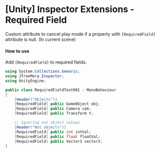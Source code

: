 # [Unity] Inspector Extensions - Required Field

Custom attribute to cancel play mode if a property with `[RequiredField]` attribute is null. (In current scene) 

#### How to use
Add `[RequiredField]` to required fields.

``` C#
using System.Collections.Generic;
using JfranMora.Inspector;
using UnityEngine;

public class RequiredFieldTest001 : MonoBehaviour
{
	[Header("Objects")]	
	[RequiredField] public GameObject obj;	
	[RequiredField] public Camera cam;	
	[RequiredField] public Transform t;

	// Ignoring not object values
	[Header("Not objects")]		
	[RequiredField] public int intVal;
	[RequiredField] public float floatVal;
	[RequiredField] public Vector3 vector3;
}
```
